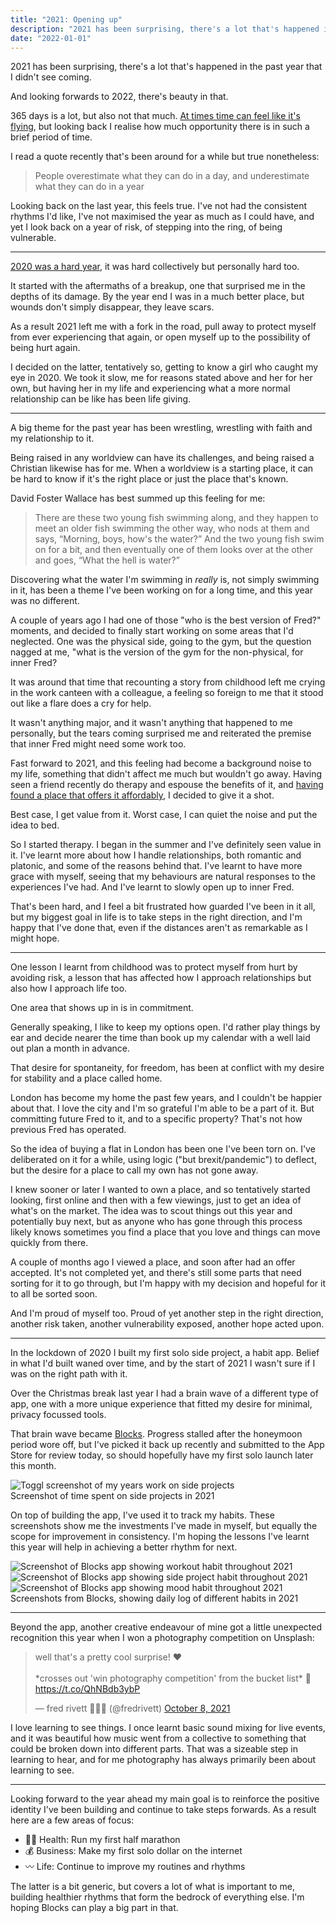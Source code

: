 ```yaml
---
title: "2021: Opening up"
description: "2021 has been surprising, there's a lot that's happened in the past year that I didn't see coming."
date: "2022-01-01"
---
```


2021 has been surprising, there's a lot that's happened in the past year that I didn't see coming.

And looking forwards to 2022, there's beauty in that.

365 days is a lot, but also not that much. [At times time can feel like it's flying](http://fredrivett.com/2021/07/14/time-flies/), but looking back I realise how much opportunity there is in such a brief period of time.

I read a quote recently that's been around for a while but true nonetheless:

> People overestimate what they can do in a day, and underestimate what they can do in a year

Looking back on the last year, this feels true. I've not had the consistent rhythms I'd like, I've not maximised the year as much as I could have, and yet I look back on a year of risk, of stepping into the ring, of being vulnerable.

---

[2020 was a hard year](http://fredrivett.com/2021/01/01/2020-letting-go/), it was hard collectively but personally hard too.

It started with the aftermaths of a breakup, one that surprised me in the depths of its damage. By the year end I was in a much better place, but wounds don't simply disappear, they leave scars.

As a result 2021 left me with a fork in the road, pull away to protect myself from ever experiencing that again, or open myself up to the possibility of being hurt again.

I decided on the latter, tentatively so, getting to know a girl who caught my eye in 2020. We took it slow, me for reasons stated above and her for her own, but having her in my life and experiencing what a more normal relationship can be like has been life giving.

---

A big theme for the past year has been wrestling, wrestling with faith and my relationship to it.

Being raised in any worldview can have its challenges, and being raised a Christian likewise has for me. When a worldview is a starting place, it can be hard to know if it's the right place or just the place that's known.

David Foster Wallace has best summed up this feeling for me:

> There are these two young fish swimming along, and they happen to meet an older fish swimming the other way, who nods at them and says, “Morning, boys, how's the water?” And the two young fish swim on for a bit, and then eventually one of them looks over at the other and goes, “What the hell is water?”

Discovering what the water I'm swimming in _really_ is, not simply swimming in it, has been a theme I've been working on for a long time, and this year was no different.

A couple of years ago I had one of those "who is the best version of Fred?" moments, and decided to finally start working on some areas that I'd neglected. One was the physical side, going to the gym, but the question nagged at me, "what is the version of the gym for the non-physical, for inner Fred?

It was around that time that recounting a story from childhood left me crying in the work canteen with a colleague, a feeling so foreign to me that it stood out like a flare does a cry for help.

It wasn't anything major, and it wasn't anything that happened to me personally, but the tears coming surprised me and reiterated the premise that inner Fred might need some work too.

Fast forward to 2021, and this feeling had become a background noise to my life, something that didn't affect me much but wouldn't go away. Having seen a friend recently do therapy and espouse the benefits of it, and [having found a place that offers it affordably](https://www.headstronghackney.co.uk/), I decided to give it a shot.

Best case, I get value from it. Worst case, I can quiet the noise and put the idea to bed.

So I started therapy. I began in the summer and I've definitely seen value in it. I've learnt more about how I handle relationships, both romantic and platonic, and some of the reasons behind that. I've learnt to have more grace with myself, seeing that my behaviours are natural responses to the experiences I've had. And I've learnt to slowly open up to inner Fred.

That's been hard, and I feel a bit frustrated how guarded I've been in it all, but my biggest goal in life is to take steps in the right direction, and I'm happy that I've done that, even if the distances aren't as remarkable as I might hope.

---

One lesson I learnt from childhood was to protect myself from hurt by avoiding risk, a lesson that has affected how I approach relationships but also how I approach life too.

One area that shows up in is in commitment.

Generally speaking, I like to keep my options open. I'd rather play things by ear and decide nearer the time than book up my calendar with a well laid out plan a month in advance.

That desire for spontaneity, for freedom, has been at conflict with my desire for stability and a place called home.

London has become my home the past few years, and I couldn't be happier about that. I love the city and I'm so grateful I'm able to be a part of it. But committing future Fred to it, and to a specific property? That's not how previous Fred has operated.

So the idea of buying a flat in London has been one I've been torn on. I've deliberated on it for a while, using logic ("but brexit/pandemic") to deflect, but the desire for a place to call my own has not gone away.

I knew sooner or later I wanted to own a place, and so tentatively started looking, first online and then with a few viewings, just to get an idea of what's on the market. The idea was to scout things out this year and potentially buy next, but as anyone who has gone through this process likely knows sometimes you find a place that you love and things can move quickly from there.

A couple of months ago I viewed a place, and soon after had an offer accepted. It's not completed yet, and there's still some parts that need sorting for it to go through, but I'm happy with my decision and hopeful for it to all be sorted soon.

And I'm proud of myself too. Proud of yet another step in the right direction, another risk taken, another vulnerability exposed, another hope acted upon.

---

In the lockdown of 2020 I built my first solo side project, a habit app. Belief in what I'd built waned over time, and by the start of 2021 I wasn't sure if I was on the right path with it.

Over the Christmas break last year I had a brain wave of a different type of app, one with a more unique experience that fitted my desire for minimal, privacy focussed tools.

That brain wave became [Blocks](http://blocks.fernoon.com/). Progress stalled after the honeymoon period wore off, but I've picked it back up recently and submitted to the App Store for review today, so should hopefully have my first solo launch later this month.

<div class="blog-img-wrapper">
  <img src="/assets/images/posts/2022-01-01-2021-opening-up/toggl.png" alt="Toggl screenshot of my years work on side projects" />
  <div class="blog-img-wrapper__desc">Screenshot of time spent on side projects in 2021</div>
</div>

On top of building the app, I've used it to track my habits. These screenshots show me the investments I've made in myself, but equally the scope for improvement in consistency. I'm hoping the lessons I've learnt this year will help in achieving a better rhythm for next.

<div class="blog-img-wrapper">
  <div class="columns-3">
  <img src="/assets/images/posts/2022-01-01-2021-opening-up/blocks-workout.png" alt="Screenshot of Blocks app showing workout habit throughout 2021" class="rounded-xl" />
  <img src="/assets/images/posts/2022-01-01-2021-opening-up/blocks-side-projects.png" alt="Screenshot of Blocks app showing side project habit throughout 2021" class="rounded-xl" />
  <img src="/assets/images/posts/2022-01-01-2021-opening-up/blocks-mood.png" alt="Screenshot of Blocks app showing mood habit throughout 2021" class="rounded-xl" />
  </div>
  <div class="blog-img-wrapper__desc">Screenshots from Blocks, showing daily log of different habits in 2021</div>
</div>

---

Beyond the app, another creative endeavour of mine got a little unexpected recognition this year when I won a photography competition on Unsplash:

<div class="flex justify-center my-8">
<blockquote class="twitter-tweet"><p lang="en" dir="ltr">well that&#39;s a pretty cool surprise! ❤️<br><br>*crosses out &#39;win photography competition&#39; from the bucket list* 📝 <a href="https://t.co/QhNBdb3ybP">https://t.co/QhNBdb3ybP</a></p>&mdash; fred rivett 👨🏻‍💻 (@fredrivett) <a href="https://twitter.com/fredrivett/status/1446449351941890048?ref_src=twsrc%5Etfw">October 8, 2021</a></blockquote> <script async src="https://platform.twitter.com/widgets.js" charset="utf-8"></script>
</div>

I love learning to see things. I once learnt basic sound mixing for live events, and it was beautiful how music went from a collective to something that could be broken down into different parts. That was a sizeable step in learning to hear, and for me photography has always primarily been about learning to see.

---

Looking forward to the year ahead my main goal is to reinforce the positive identity I've been building and continue to take steps forwards. As a result here are a few areas of focus:

* 🏃‍♂️ Health: Run my first half marathon
* 💰 Business: Make my first solo dollar on the internet
* 〰️ Life: Continue to improve my routines and rhythms

The latter is a bit generic, but covers a lot of what is important to me, building healthier rhythms that form the bedrock of everything else. I'm hoping Blocks can play a big part in that.
